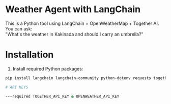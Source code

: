 # Weather Agent with LangChain 

This is a Python tool using LangChain + OpenWeatherMap + Together AI.  
You can ask:  
"What's the weather in Kakinada and should I carry an umbrella?"


# Installation

1. Install required Python packages:

```bash
pip install langchain langchain-community python-dotenv requests together

# API KEYS

---required TOGETHER_API_KEY & OPENWEATHER_API_KEY